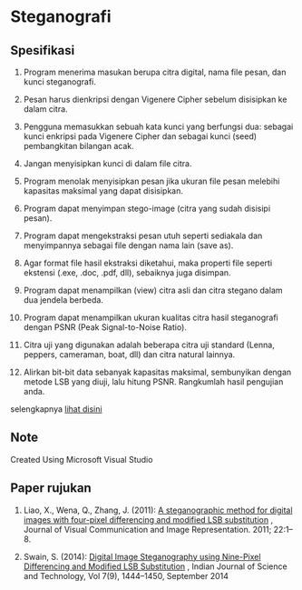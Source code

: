# Steganografi


## Spesifikasi

1. Program menerima masukan berupa citra digital, nama file pesan, dan kunci steganografi.

2. Pesan harus dienkripsi dengan Vigenere Cipher sebelum disisipkan ke dalam citra. 

3. Pengguna memasukkan sebuah kata kunci yang berfungsi dua: sebagai kunci enkripsi pada Vigenere Cipher dan sebagai kunci (seed) pembangkitan bilangan acak.

4. Jangan menyisipkan kunci di dalam file citra.

5. Program menolak menyisipkan pesan jika ukuran file pesan melebihi kapasitas maksimal yang dapat disisipkan.

6. Program dapat menyimpan stego-image (citra yang sudah disisipi pesan).

7. Program dapat mengekstraksi pesan utuh seperti sediakala dan menyimpannya sebagai file dengan nama lain (save as).

8. Agar format file hasil ekstraksi diketahui, maka properti file seperti ekstensi (.exe, .doc, .pdf, dll), sebaiknya juga disimpan.

9. Program dapat menampilkan (view) citra asli dan citra stegano dalam dua jendela berbeda.

10. Program dapat menampilkan ukuran kualitas citra hasil steganografi dengan PSNR (Peak Signal-to-Noise Ratio).

11.	Citra uji yang digunakan adalah beberapa citra uji standard (Lenna, peppers, cameraman, boat, dll) dan citra natural lainnya. 

12. Alirkan bit-bit data sebanyak kapasitas maksimal, sembunyikan dengan metode LSB yang diuji, lalu hitung PSNR. Rangkumlah hasil pengujian anda.

selengkapnya [lihat disini](http://informatika.stei.itb.ac.id/~rinaldi.munir/Kriptografi/2014-2015/Tubes1-Kripto-2015.doc)

## Note

Created Using Microsoft Visual Studio

## Paper rujukan
1. Liao, X., Wena, Q., Zhang, J. (2011): [A steganographic method for digital images with four-pixel differencing and modified LSB substitution](http://informatika.stei.itb.ac.id/~rinaldi.munir/Kriptografi/2014-2015/Paper-1.pdf) , Journal of Visual Communication and Image Representation. 2011; 22:1–8.

2. Swain, S. (2014): [Digital Image Steganography using Nine-Pixel Differencing and Modified LSB Substitution](http://informatika.stei.itb.ac.id/~rinaldi.munir/Kriptografi/2014-2015/Paper-2.pdf) , Indian Journal of Science and Technology, Vol 7(9), 1444–1450, September 2014 

